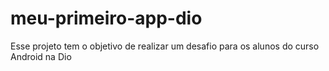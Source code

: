 # meu-primeiro-app-dio
Esse projeto tem o objetivo de realizar um desafio para os alunos do curso Android na Dio
